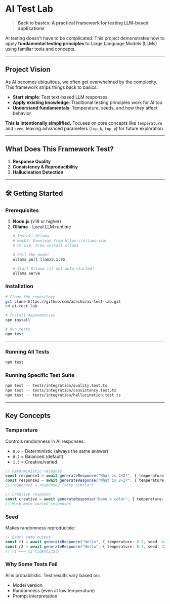 # AI Test Lab

> **Back to basics: A practical framework for testing LLM-based applications**

AI testing doesn't have to be complicated. This project demonstrates how to apply **fundamental testing principles** to Large Language Models (LLMs) using familiar tools and concepts.

---

## Project Vision

As AI becomes ubiquitous, we often get overwhelmed by the complexity. This framework strips things back to basics:

- **Start simple**: Test text-based LLM responses
- **Apply existing knowledge**: Traditional testing principles work for AI too
- **Understand fundamentals**: Temperature, seeds, and how they affect behavior

**This is intentionally simplified.** Focuses on core concepts like `temperature` and `seed`, leaving advanced parameters (`top_k`, `top_p`) for future exploration.

---

## What Does This Framework Test?

1. **Response Quality**
2. **Consistency & Reproducibility**
3. **Hallucination Detection**
---

## 🛠️ Getting Started

### Prerequisites

1. **Node.js** (v18 or higher)
2. **Ollama** - Local LLM runtime
   ```bash
   # Install Ollama
   # macOS: Download from https://ollama.com
   # Or use: brew install ollama

   # Pull the model
   ollama pull llama3.1:8b

   # Start Ollama (if not auto-started)
   ollama serve
   ```

### Installation

```bash
# Clone the repository
git clone https://github.com/achchu/ai-test-lab.git
cd ai-test-lab

# Install dependencies
npm install

# Run tests
npm test
```

---

### Running All Tests
```bash
npm test
```

### Running Specific Test Suite
```bash
npm test -- tests/integration/quality.test.ts
npm test -- tests/integration/consistency.test.ts
npm test -- tests/integration/hallucination.test.ts
```

---

## Key Concepts

### Temperature
Controls randomness in AI responses:
- `0.0` = Deterministic (always the same answer)
- `0.7` = Balanced (default)
- `1.5` = Creative/varied

```typescript
// Deterministic response
const response1 = await generateResponse("What is 2+2?", { temperature: 0.0 });
const response2 = await generateResponse("What is 2+2?", { temperature: 0.0 });
// response1 ≈ response2 (very similar)

// Creative response
const creative = await generateResponse("Name a color", { temperature: 1.5 });
// Much more varied responses
```

### Seed
Makes randomness reproducible:
```typescript
// Exact same output
const r1 = await generateResponse("Hello", { temperature: 0.7, seed: 42 });
const r2 = await generateResponse("Hello", { temperature: 0.7, seed: 42 });
// r1 === r2 (identical)
```

### Why Some Tests Fail
AI is probabilistic. Test results vary based on:
- Model version
- Randomness (even at low temperature)
- Prompt interpretation
